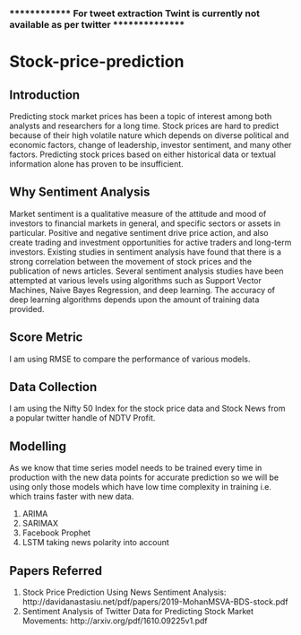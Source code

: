 ### ************ For tweet extraction Twint is currently not available as per twitter **************

# Stock-price-prediction

## Introduction
Predicting stock market prices has been a topic of interest among both analysts and researchers for a long time. Stock prices are hard to predict because of their high volatile nature which depends on diverse political and economic factors, change of leadership, investor sentiment, and many other factors. Predicting stock prices based on either historical data or textual information alone has proven to be insufficient.

## Why Sentiment Analysis
Market sentiment is a qualitative measure of the attitude and mood of investors to financial markets in general, and specific sectors or assets in particular. Positive and negative sentiment drive price action, and also create trading and investment opportunities for active traders and long-term investors.
Existing studies in sentiment analysis have found that there is a strong correlation between the movement of stock prices and the publication of news articles. Several sentiment analysis studies have been attempted at various levels using algorithms such as Support Vector Machines, Naive Bayes Regression, and deep learning. The accuracy of deep learning algorithms depends upon the amount of training data provided.

## Score Metric
I am using RMSE to compare the performance of various models.

## Data Collection
I am using the Nifty 50 Index for the stock price data and Stock News from a popular twitter handle of NDTV Profit.

## Modelling
As we know that time series model needs to be trained every time in production with the new data points for accurate prediction so we will be using only those models which have low time complexity in training i.e. which trains faster with new data. <break>
<ol>
  <li> ARIMA
   <li> SARIMAX
     <li> Facebook Prophet
       <li> LSTM taking news polarity into account
</ol>
  

## Papers Referred
  <ol>
<li>Stock Price Prediction Using News Sentiment Analysis: http://davidanastasiu.net/pdf/papers/2019-MohanMSVA-BDS-stock.pdf <break>
<li>Sentiment Analysis of Twitter Data for Predicting Stock Market Movements: http://arxiv.org/pdf/1610.09225v1.pdf
  </ol>
